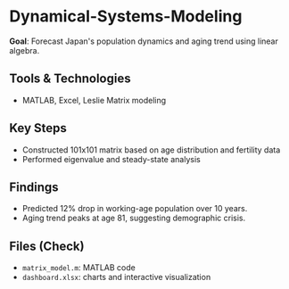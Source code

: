 # Dynamical-Systems-Modeling
**Goal**: Forecast Japan's population dynamics and aging trend using linear algebra.

## Tools & Technologies
- MATLAB, Excel, Leslie Matrix modeling

## Key Steps
- Constructed 101x101 matrix based on age distribution and fertility data
- Performed eigenvalue and steady-state analysis

## Findings
- Predicted 12% drop in working-age population over 10 years.
- Aging trend peaks at age 81, suggesting demographic crisis.

## Files (Check)
- `matrix_model.m`: MATLAB code
- `dashboard.xlsx`: charts and interactive visualization
